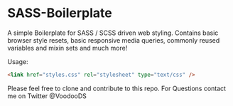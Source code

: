 # SASS-Boilerplate
A simple Boilerplate for SASS / SCSS driven web styling. Contains basic browser style resets, basic responsive media queries, commonly reused variables and mixin sets and much more!

Usage:
```html
<link href="styles.css" rel="stylesheet" type="text/css" />
```

Please feel free to clone and contribute to this repo. For Questions contact me on Twitter @VoodooDS